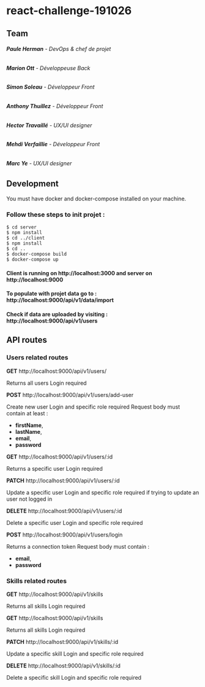 # react-challenge-191026

## Team
###### <strong>Paule Herman</strong> - DevOps & chef de projet
###### <strong>Marion Ott</strong> - Développeuse Back
###### <strong>Simon Soleau</strong> - Développeur Front
###### <strong>Anthony Thuillez</strong> - Développeur Front
###### <strong>Hector Travaillé</strong> - UX/UI designer
###### <strong>Mehdi Verfaillie</strong> - Développeur Front
###### <strong>Marc Ye</strong> - UX/UI designer

## Development
You must have docker and docker-compose installed on your machine.

### Follow these steps to init projet :
```shell
$ cd server
$ npm install
$ cd ../client
$ npm install
$ cd ..
$ docker-compose build
$ docker-compose up
```

#### Client is running on http://localhost:3000 and server on http://localhost:9000

#### To populate with projet data go to : http://localhost:9000/api/v1/data/import
#### Check if data are uploaded by visiting : http://localhost:9000/api/v1/users


## API routes

### Users related routes
<strong>GET</strong> http://localhost:9000/api/v1/users/

Returns all users
Login required

<strong>POST</strong> http://localhost:9000/api/v1/users/add-user

Create new user
Login and specific role required
Request body must contain at least : 
  - <strong>firstName</strong>, 
  - <strong>lastName</strong>,
  - <strong>email</strong>,
  - <strong>password</strong>
 
<strong>GET</strong> http://localhost:9000/api/v1/users/:id

Returns a specific user
Login required

<strong>PATCH</strong> http://localhost:9000/api/v1/users/:id

Update a specific user
Login and specific role required if trying to update an user not logged in

<strong>DELETE</strong> http://localhost:9000/api/v1/users/:id

Delete a specific user
Login and specific role required

<strong>POST</strong> http://localhost:9000/api/v1/users/login

Returns a connection token
Request body must contain :
  - <strong>email</strong>,
  - <strong>password</strong>


### Skills related routes
<strong>GET</strong> http://localhost:9000/api/v1/skills

Returns all skills
Login required

<strong>GET</strong> http://localhost:9000/api/v1/skills

Returns all skills
Login required

<strong>PATCH</strong> http://localhost:9000/api/v1/skills/:id

Update a specific skill
Login and specific role required

<strong>DELETE</strong> http://localhost:9000/api/v1/skills/:id

Delete a specific skill
Login and specific role required
